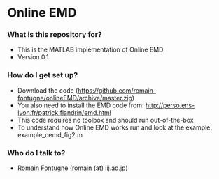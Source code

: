 # Online EMD #


### What is this repository for? ###

* This is the MATLAB implementation of Online EMD
* Version 0.1


### How do I get set up? ###

* Download the code (https://github.com/romain-fontugne/onlineEMD/archive/master.zip)
* You also need to install the EMD code from: http://perso.ens-lyon.fr/patrick.flandrin/emd.html
* This code requires no toolbox and should run out-of-the-box
* To understand how Online EMD works run and look at the example: example_oemd_fig2.m

### Who do I talk to? ###

* Romain Fontugne (romain (at) iij.ad.jp)
